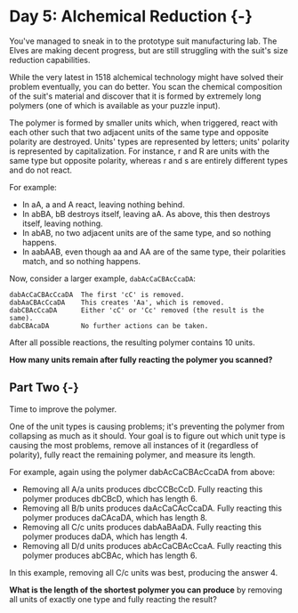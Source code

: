 # Day 5: Alchemical Reduction {-}

You've managed to sneak in to the prototype suit manufacturing lab. The Elves
are making decent progress, but are still struggling with the suit's size
reduction capabilities.

While the very latest in 1518 alchemical technology might have solved their
problem eventually, you can do better. You scan the chemical composition of the
suit's material and discover that it is formed by extremely long polymers (one
of which is available as your puzzle input).

The polymer is formed by smaller units which, when triggered, react with each
other such that two adjacent units of the same type and opposite polarity are
destroyed. Units' types are represented by letters; units' polarity is
represented by capitalization. For instance, r and R are units with the same
type but opposite polarity, whereas r and s are entirely different types and do
not react.

For example:

- In aA, a and A react, leaving nothing behind.
- In abBA, bB destroys itself, leaving aA. As above, this then destroys itself,
  leaving nothing.
- In abAB, no two adjacent units are of the same type, and so nothing happens.
- In aabAAB, even though aa and AA are of the same type, their polarities match,
  and so nothing happens.

Now, consider a larger example, `dabAcCaCBAcCcaDA`:

    dabAcCaCBAcCcaDA  The first 'cC' is removed.
    dabAaCBAcCcaDA    This creates 'Aa', which is removed.
    dabCBAcCcaDA      Either 'cC' or 'Cc' removed (the result is the same).
    dabCBAcaDA        No further actions can be taken.

After all possible reactions, the resulting polymer contains 10 units.

**How many units remain after fully reacting the polymer you scanned?**

## Part Two {-}

Time to improve the polymer.

One of the unit types is causing problems; it's preventing the polymer from
collapsing as much as it should. Your goal is to figure out which unit type is
causing the most problems, remove all instances of it (regardless of polarity),
fully react the remaining polymer, and measure its length.

For example, again using the polymer dabAcCaCBAcCcaDA from above:

- Removing all A/a units produces dbcCCBcCcD. Fully reacting this polymer
  produces dbCBcD, which has length 6.
- Removing all B/b units produces daAcCaCAcCcaDA. Fully reacting this polymer
  produces daCAcaDA, which has length 8.
- Removing all C/c units produces dabAaBAaDA. Fully reacting this polymer
  produces daDA, which has length 4.
- Removing all D/d units produces abAcCaCBAcCcaA. Fully reacting this polymer
  produces abCBAc, which has length 6.

In this example, removing all C/c units was best, producing the answer 4.

**What is the length of the shortest polymer you can produce** by removing all units
of exactly one type and fully reacting the result?

